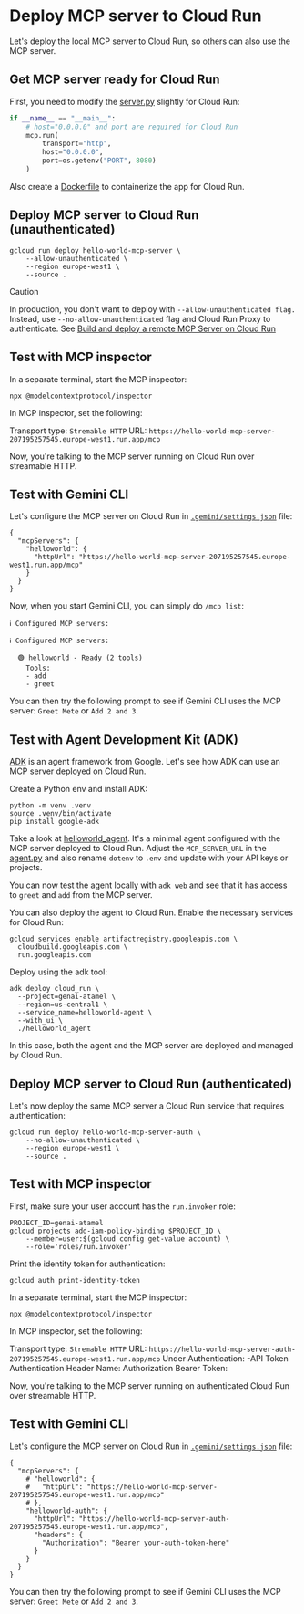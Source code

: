 # Deploy MCP server to Cloud Run

Let's deploy the local MCP server to Cloud Run, so others can also use the MCP server.

## Get MCP server ready for Cloud Run

First, you need to modify the [server.py](./server.py) slightly for Cloud Run:

```python
if __name__ == "__main__":
    # host="0.0.0.0" and port are required for Cloud Run
    mcp.run(
        transport="http",
        host="0.0.0.0",
        port=os.getenv("PORT", 8080)
    )
```

Also create a [Dockerfile](./Dockerfile) to containerize the app for Cloud Run.

## Deploy MCP server to Cloud Run (unauthenticated)

```shell
gcloud run deploy hello-world-mcp-server \
    --allow-unauthenticated \
    --region europe-west1 \
    --source .
```

> [!CAUTION]
> In production, you don't want to deploy with `--allow-unauthenticated flag.`
> Instead, use `--no-allow-unauthenticated` flag and Cloud Run Proxy to authenticate.
> See [Build and deploy a remote MCP Server on Cloud Run](https://cloud.google.com/run/docs/tutorials/deploy-remote-mcp-server)

## Test with MCP inspector

In a separate terminal, start the MCP inspector:

```shell
npx @modelcontextprotocol/inspector
```

In MCP inspector, set the following:

Transport type: `Stremable HTTP`
URL: `https://hello-world-mcp-server-207195257545.europe-west1.run.app/mcp`

Now, you're talking to the MCP server running on Cloud Run over streamable HTTP.

## Test with Gemini CLI

Let's configure the MCP server on Cloud Run in [`.gemini/settings.json`](./gemini/settings.json) file:

```shell
{
  "mcpServers": {
    "helloworld": {
      "httpUrl": "https://hello-world-mcp-server-207195257545.europe-west1.run.app/mcp"
    }
  }
}
```

Now, when you start Gemini CLI, you can simply do `/mcp list`:

```shell
ℹ Configured MCP servers:

ℹ Configured MCP servers:

  🟢 helloworld - Ready (2 tools)
    Tools:
    - add
    - greet
```

You can then try the following prompt to see if Gemini CLI uses the MCP server: `Greet Mete` or `Add 2 and 3`.

## Test with Agent Development Kit (ADK)

[ADK](https://google.github.io/adk-docs/) is an agent framework from Google. Let's see how ADK can use an MCP server
deployed on Cloud Run.

Create a Python env and install ADK:

```shell
python -m venv .venv
source .venv/bin/activate
pip install google-adk
```

Take a look at [helloworld_agent](./helloworld_agent/). It's a minimal agent configured with the MCP server deployed
to Cloud Run. Adjust the `MCP_SERVER_URL` in the [agent.py](./helloworld_agent/agent.py) and also rename `dotenv`
to `.env` and update with your API keys or projects.

You can now test the agent locally with `adk web` and see that it has access to `greet` and `add` from the MCP server.

You can also deploy the agent to Cloud Run. Enable the necessary services for Cloud Run:

```shell
gcloud services enable artifactregistry.googleapis.com \
  cloudbuild.googleapis.com \
  run.googleapis.com
```

Deploy using the adk tool:

```shell
adk deploy cloud_run \
  --project=genai-atamel \
  --region=us-central1 \
  --service_name=helloworld-agent \
  --with_ui \
  ./helloworld_agent
```

In this case, both the agent and the MCP server are deployed and managed by Cloud Run.

## Deploy MCP server to Cloud Run (authenticated)

Let's now deploy the same MCP server a Cloud Run service that requires authentication:

```shell
gcloud run deploy hello-world-mcp-server-auth \
    --no-allow-unauthenticated \
    --region europe-west1 \
    --source .
```

## Test with MCP inspector

First, make sure your user account has the `run.invoker` role:

```shell
PROJECT_ID=genai-atamel
gcloud projects add-iam-policy-binding $PROJECT_ID \
    --member=user:$(gcloud config get-value account) \
    --role='roles/run.invoker'
```

Print the identity token for authentication:

```shell
gcloud auth print-identity-token
```

In a separate terminal, start the MCP inspector:

```shell
npx @modelcontextprotocol/inspector
```

In MCP inspector, set the following:

Transport type: `Stremable HTTP`
URL: `https://hello-world-mcp-server-auth-207195257545.europe-west1.run.app/mcp`
Under Authentication:
    -API Token Authentication
    Header Name: Authorization
    Bearer Token: <paste your identity token>

Now, you're talking to the MCP server running on authenticated Cloud Run over streamable HTTP.

## Test with Gemini CLI

Let's configure the MCP server on Cloud Run in [`.gemini/settings.json`](./gemini/settings.json) file:

```shell
{
  "mcpServers": {
    # "helloworld": {
    #   "httpUrl": "https://hello-world-mcp-server-207195257545.europe-west1.run.app/mcp"
    # },
    "helloworld-auth": {
      "httpUrl": "https://hello-world-mcp-server-auth-207195257545.europe-west1.run.app/mcp",
      "headers": {
        "Authorization": "Bearer your-auth-token-here"
      }
    }
  }
}
```

You can then try the following prompt to see if Gemini CLI uses the MCP server: `Greet Mete` or `Add 2 and 3`.
